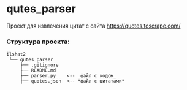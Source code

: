 # qutes_parser
Проект для извлечения цитат с сайта https://quotes.toscrape.com/



### Структура проекта:
```
ilshat2
 └── qutes_parser
     ├── .gitignore
     ├── README.md
     ├── parser.py    <-- _файл с кодом_
     ├── quotes.json  <-- *файл с цитатами*
